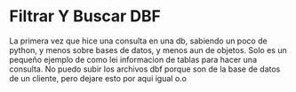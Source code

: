 # Filtrar Y Buscar DBF

La primera vez que hice una consulta en una db, sabiendo un poco de python, y menos sobre bases de datos, y menos aun de objetos.
Solo es un pequeño ejemplo de como lei informacion de tablas para hacer una consulta.
No puedo subir los archivos dbf porque son de la base de datos de un cliente, pero dejare esto por aqui igual o.o
